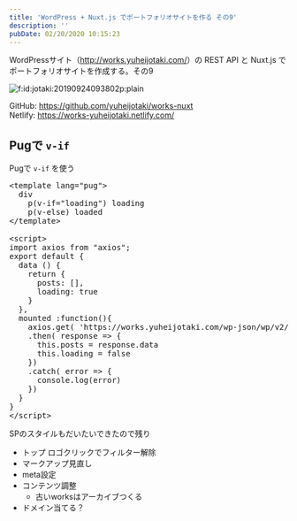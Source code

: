 ```yaml
---
title: 'WordPress + Nuxt.js でポートフォリオサイトを作る その9'
description: ''
pubDate: 02/20/2020 10:15:23
---
```


<p>WordPressサイト（<a href="http://works.yuheijotaki.com/">http://works.yuheijotaki.com/</a>）の REST API と Nuxt.js でポートフォリオサイトを作成する。その9</p>

<p><span itemscope itemtype="http://schema.org/Photograph"><img src="/images/hatena/20190924093802.png" alt="f:id:jotaki:20190924093802p:plain" title="f:id:jotaki:20190924093802p:plain" class="hatena-fotolife" itemprop="image"></span></p>

<p>GitHub: <a href="https://github.com/yuheijotaki/works-nuxt">https://github.com/yuheijotaki/works-nuxt</a><br />
Netlify: <a href="https://works-yuheijotaki.netlify.com/">https://works-yuheijotaki.netlify.com/</a></p>

<h2>Pugで <code>v-if</code></h2>

<p>Pugで <code>v-if</code> を使う</p>

<pre class="code lang-javascript" data-lang="javascript" data-unlink>&lt;template lang=<span class="synConstant">&quot;pug&quot;</span>&gt;
  div
    p(v-<span class="synStatement">if</span>=<span class="synConstant">&quot;loading&quot;</span>) loading
    p(v-<span class="synStatement">else</span>) loaded
&lt;/template&gt;

&lt;script&gt;
<span class="synStatement">import</span> axios from <span class="synConstant">&quot;axios&quot;</span>;
<span class="synStatement">export</span> <span class="synStatement">default</span> <span class="synIdentifier">{</span>
  data () <span class="synIdentifier">{</span>
    <span class="synStatement">return</span> <span class="synIdentifier">{</span>
      posts: <span class="synIdentifier">[]</span>,
      loading: <span class="synConstant">true</span>
    <span class="synIdentifier">}</span>
  <span class="synIdentifier">}</span>,
  mounted :<span class="synIdentifier">function</span>()<span class="synIdentifier">{</span>
    axios.get( <span class="synConstant">'https://works.yuheijotaki.com/wp-json/wp/v2/posts?per_page=100'</span> )
    .then( response =&gt; <span class="synIdentifier">{</span>
      <span class="synIdentifier">this</span>.posts = response.data
      <span class="synIdentifier">this</span>.loading = <span class="synConstant">false</span>
    <span class="synIdentifier">}</span>)
    .<span class="synStatement">catch</span>( error =&gt; <span class="synIdentifier">{</span>
      console.log(error)
    <span class="synIdentifier">}</span>)
  <span class="synIdentifier">}</span>
<span class="synIdentifier">}</span>
&lt;/script&gt;
</pre>

<p>SPのスタイルもだいたいできたので残り</p>

<ul>
<li>トップ ロゴクリックでフィルター解除</li>
<li>マークアップ見直し</li>
<li>meta設定</li>
<li>コンテンツ調整

<ul>
<li>古いworksはアーカイブつくる</li>
</ul>
</li>
<li>ドメイン当てる？</li>
</ul>
